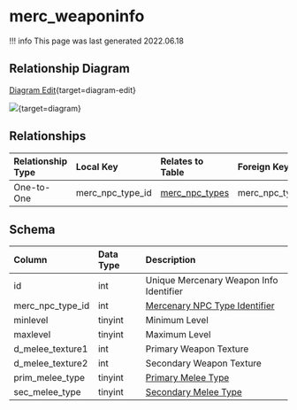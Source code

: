 # merc_weaponinfo

!!! info
	This page was last generated 2022.06.18

## Relationship Diagram

[Diagram Edit](https://mermaid.live/edit#eyJjb2RlIjoiZXJEaWFncmFtXG4gICAgbWVyY193ZWFwb25pbmZvIHtcbiAgICAgICAgaW50IG1lcmNfbnBjX3R5cGVfaWRcbiAgICB9XG4gICAgbWVyY19ucGNfdHlwZXMge1xuICAgICAgICBpbnR1bnNpZ25lZCBtZXJjX25wY190eXBlX2lkXG4gICAgfVxuICAgIG1lcmNfd2VhcG9uaW5mbyB8fC0tb3sgbWVyY19ucGNfdHlwZXMgOiBPbmUtdG8tT25lXG5cbiIsIm1lcm1haWQiOnsidGhlbWUiOiJkZWZhdWx0In0sInVwZGF0ZUVkaXRvciI6dHJ1ZSwiYXV0b1N5bmMiOnRydWUsInVwZGF0ZURpYWdyYW0iOnRydWV9){target=diagram-edit}

[![](https://mermaid.ink/img/eyJjb2RlIjoiZXJEaWFncmFtXG4gICAgbWVyY193ZWFwb25pbmZvIHtcbiAgICAgICAgaW50IG1lcmNfbnBjX3R5cGVfaWRcbiAgICB9XG4gICAgbWVyY19ucGNfdHlwZXMge1xuICAgICAgICBpbnR1bnNpZ25lZCBtZXJjX25wY190eXBlX2lkXG4gICAgfVxuICAgIG1lcmNfd2VhcG9uaW5mbyB8fC0tb3sgbWVyY19ucGNfdHlwZXMgOiBPbmUtdG8tT25lXG5cbiIsIm1lcm1haWQiOnsidGhlbWUiOiJkZWZhdWx0In0sInVwZGF0ZUVkaXRvciI6dHJ1ZSwiYXV0b1N5bmMiOnRydWUsInVwZGF0ZURpYWdyYW0iOnRydWV9)](https://mermaid.ink/img/eyJjb2RlIjoiZXJEaWFncmFtXG4gICAgbWVyY193ZWFwb25pbmZvIHtcbiAgICAgICAgaW50IG1lcmNfbnBjX3R5cGVfaWRcbiAgICB9XG4gICAgbWVyY19ucGNfdHlwZXMge1xuICAgICAgICBpbnR1bnNpZ25lZCBtZXJjX25wY190eXBlX2lkXG4gICAgfVxuICAgIG1lcmNfd2VhcG9uaW5mbyB8fC0tb3sgbWVyY19ucGNfdHlwZXMgOiBPbmUtdG8tT25lXG5cbiIsIm1lcm1haWQiOnsidGhlbWUiOiJkZWZhdWx0In0sInVwZGF0ZUVkaXRvciI6dHJ1ZSwiYXV0b1N5bmMiOnRydWUsInVwZGF0ZURpYWdyYW0iOnRydWV9){target=diagram}


## Relationships

| Relationship Type | Local Key | Relates to Table | Foreign Key |
| :--- | :--- | :--- | :--- |
| One-to-One | merc_npc_type_id | [merc_npc_types](../../schema/mercenaries/merc_npc_types.md) | merc_npc_type_id |

## Schema

| Column | Data Type | Description |
| :--- | :--- | :--- |
| id | int | Unique Mercenary Weapon Info Identifier |
| merc_npc_type_id | int | [Mercenary NPC Type Identifier](merc_npc_types.md) |
| minlevel | tinyint | Minimum Level |
| maxlevel | tinyint | Maximum Level |
| d_melee_texture1 | int | Primary Weapon Texture |
| d_melee_texture2 | int | Secondary Weapon Texture |
| prim_melee_type | tinyint | [Primary Melee Type](../../../../server/player/skills) |
| sec_melee_type | tinyint | [Secondary Melee Type](../../../../categories/player/skills) |

